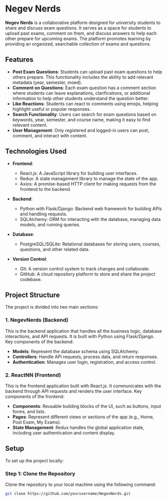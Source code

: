 # Negev Nerds

**Negev Nerds** is a collaborative platform designed for university students to share and discuss exam questions. It serves as a space for students to upload past exams, comment on them, and discuss answers to help each other prepare for upcoming exams. The platform promotes learning by providing an organized, searchable collection of exams and questions.

## Features

- **Post Exam Questions**: Students can upload past exam questions to help others prepare. This functionality includes the ability to add relevant metadata (year, semester, moed).
- **Comment on Questions**: Each exam question has a comment section where students can leave explanations, clarifications, or additional information to help other students understand the question better.
- **Like Reactions**: Students can react to comments using emojis, helping highlight useful or popular responses.
- **Search Functionality**: Users can search for exam questions based on keywords, year, semester, and course name, making it easy to find relevant content.
- **User Management**: Only registered and logged-in users can post, comment, and interact with content.

## Technologies Used

- **Frontend**: 
  - React.js: A JavaScript library for building user interfaces.
  - Redux: A state management library to manage the state of the app.
  - Axios: A promise-based HTTP client for making requests from the frontend to the backend.
  
- **Backend**: 
  - Python with Flask/Django: Backend web framework for building APIs and handling requests.
  - SQLAlchemy: ORM for interacting with the database, managing data models, and running queries.
  
- **Database**: 
  - PostgreSQL/SQLite: Relational databases for storing users, courses, questions, and other related data.

- **Version Control**: 
  - Git: A version control system to track changes and collaborate.
  - GitHub: A cloud repository platform to store and share the project codebase.

## Project Structure

The project is divided into two main sections:

### 1. **NegevNerds (Backend)**

This is the backend application that handles all the business logic, database interactions, and API requests. It is built with Python using Flask/Django. Key components of the backend:
- **Models**: Represent the database schema using SQLAlchemy.
- **Controllers**: Handle API requests, process data, and return responses.
- **Authentication**: Manages user login, registration, and access control.

### 2. **ReactNN (Frontend)**

This is the frontend application built with React.js. It communicates with the backend through API requests and renders the user interface. Key components of the frontend:
- **Components**: Reusable building blocks of the UI, such as buttons, input forms, and lists.
- **Pages**: Represent different views or sections of the app (e.g., Home, Post Exam, My Exams).
- **State Management**: Redux handles the global application state, including user authentication and content display.

## Setup

To set up the project locally:

### Step 1: Clone the Repository

Clone the repository to your local machine using the following command:
```bash
git clone https://github.com/yourusername/NegevNerds.git
